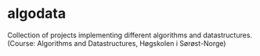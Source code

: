 # algodata
Collection of projects implementing different algorithms and datastructures. (Course: Algorithms and Datastructures, Høgskolen i Sørøst-Norge)
